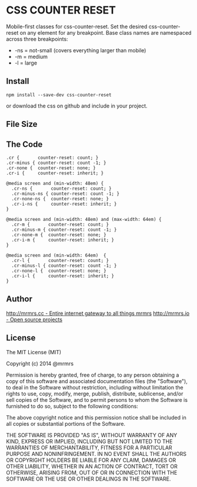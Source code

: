 # CSS COUNTER RESET

  Mobile-first classes for css-counter-reset.
  Set the desired css-counter-reset on any element for any breakpoint.
  Base class names are namespaced across three breakpoints:

*  -ns = not-small (covers everything larger than mobile)
*  -m  = medium
*  -l  = large

## Install
```
npm install --save-dev css-counter-reset
```
or download the css on github and include in your project.

## File Size


## The Code
```
.cr {       counter-reset: count; }
.cr-minus { counter-reset: count -1; }
.cr-none {  counter-reset: none; }
.cr-i {     counter-reset: inherit; }

@media screen and (min-width: 48em) {
  .cr-ns {       counter-reset: count; }
  .cr-minus-ns { counter-reset: count -1; }
  .cr-none-ns {  counter-reset: none; }
  .cr-i-ns {     counter-reset: inherit; }
}

@media screen and (min-width: 48em) and (max-width: 64em) {
  .cr-m {       counter-reset: count; }
  .cr-minus-m { counter-reset: count -1; }
  .cr-none-m {  counter-reset: none; }
  .cr-i-m {     counter-reset: inherit; }
}

@media screen and (min-width: 64em)  {
  .cr-l {       counter-reset: count; }
  .cr-minus-l { counter-reset: count -1; }
  .cr-none-l {  counter-reset: none; }
  .cr-i-l {     counter-reset: inherit; }
}

```

## Author

[http://mrmrs.cc - Entire internet gateway to all things mrmrs](http://mrmrs.cc)
[http://mrmrs.io - Open source projects](http://mrmrs.io)

## License

The MIT License (MIT)

Copyright (c) 2014 @mrmrs

Permission is hereby granted, free of charge, to any person obtaining a copy
of this software and associated documentation files (the "Software"), to deal
in the Software without restriction, including without limitation the rights
to use, copy, modify, merge, publish, distribute, sublicense, and/or sell
copies of the Software, and to permit persons to whom the Software is
furnished to do so, subject to the following conditions:

The above copyright notice and this permission notice shall be included in
all copies or substantial portions of the Software.

THE SOFTWARE IS PROVIDED "AS IS", WITHOUT WARRANTY OF ANY KIND, EXPRESS OR
IMPLIED, INCLUDING BUT NOT LIMITED TO THE WARRANTIES OF MERCHANTABILITY,
FITNESS FOR A PARTICULAR PURPOSE AND NONINFRINGEMENT. IN NO EVENT SHALL THE
AUTHORS OR COPYRIGHT HOLDERS BE LIABLE FOR ANY CLAIM, DAMAGES OR OTHER
LIABILITY, WHETHER IN AN ACTION OF CONTRACT, TORT OR OTHERWISE, ARISING FROM,
OUT OF OR IN CONNECTION WITH THE SOFTWARE OR THE USE OR OTHER DEALINGS IN
THE SOFTWARE.

